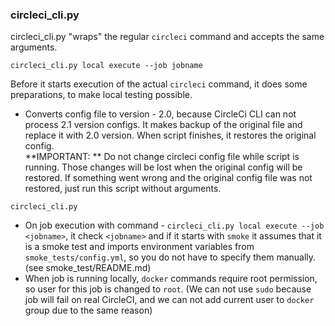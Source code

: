 ### circleci_cli.py

circleci_cli.py "wraps" the regular `circleci` command and accepts the same arguments.

```
circleci_cli.py local execute --job jobname
```

Before it starts execution of the actual `circleci` command, it does some preparations, to make local testing possible.
* Converts config file to version - 2.0, because CircleCi CLI can not process 2.1 version configs.
It makes backup of the original file and replace it with 2.0 version. When script finishes, it restores the original config. \
**IMPORTANT: ** Do not change circleci config file while script is running.
 Those changes will be lost when the original config will be restored.
 If something went wrong and the original config file was not restored, just run this script without arguments.
 ```
circleci_cli.py
```

* On job execution with command - `circleci_cli.py local execute --job <jobname>`,
it check `<jobname>` and if it starts with `smoke` it assumes that it is a smoke test
and imports environment variables from `smoke_tests/config.yml`, so you do not have to specify them manually. (see smoke_test/README.md)
* When job is running locally, `docker` commands require root permission, so user for this job is changed to `root`.
 (We can not use `sudo` because job will fail on real CircleCI,
 and we can not add current user to `docker` group due to the same reason)